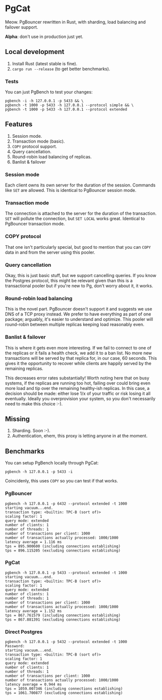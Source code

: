 # PgCat

Meow. PgBouncer rewritten in Rust, with sharding, load balancing and failover support.

**Alpha**: don't use in production just yet.

## Local development

1. Install Rust (latest stable is fine).
2. `cargo run --release` (to get better benchmarks).

### Tests

You can just PgBench to test your changes:

```
pgbench -i -h 127.0.0.1 -p 5433 && \
pgbench -t 1000 -p 5433 -h 127.0.0.1 --protocol simple && \
pgbench -t 1000 -p 5433 -h 127.0.0.1 --protocol extended
```

## Features

1. Session mode.
2. Transaction mode (basic).
3. `COPY` protocol support.
4. Query cancellation.
5. Round-robin load balancing of replicas.
6. Banlist & failover

### Session mode
Each client owns its own server for the duration of the session. Commands like `SET` are allowed.
This is identical to PgBouncer session mode.

### Transaction mode
The connection is attached to the server for the duration of the transaction. `SET` will pollute the connection,
but `SET LOCAL` works great. Identical to PgBouncer transaction mode.

### COPY protocol
That one isn't particularly special, but good to mention that you can `COPY` data in and from the server
using this pooler.

### Query cancellation
Okay, this is just basic stuff, but we support cancelling queries. If you know the Postgres protocol,
this might be relevant given than this is a transactional pooler but if you're new to Pg, don't worry about it, it works.

### Round-robin load balancing
This is the novel part. PgBouncer doesn't support it and suggests we use DNS of a TCP proxy instead.
We prefer to have everything as part of one package; arguably, it's easier to understand and optimize.
This pooler will round-robin between multiple replicas keeping load reasonably even.

### Banlist & failover
This is where it gets even more interesting. If we fail to connect to one of the replicas or it fails a health check,
we add it to a ban list. No more new transactions will be served by that replica for, in our case, 60 seconds. This
gives it the opportunity to recover while clients are happily served by the remaining replicas.

This decreases error rates substantially! Worth noting here that on busy systems, if the replicas are running too hot,
failing over could bring even more load and tip over the remaining healthy-ish replicas. In this case, a decision should be made:
either lose 1/x of your traffic or risk losing it all eventually. Ideally you overprovision your system, so you don't necessarily need
to make this choice :-).


## Missing

1. Sharding. Soon :-).
2. Authentication, ehem, this proxy is letting anyone in at the moment.

## Benchmarks

You can setup PgBench locally through PgCat:

```
pgbench -h 127.0.0.1 -p 5433 -i
```

Coincidenly, this uses `COPY` so you can test if that works.

### PgBouncer

```
pgbench -h 127.0.0.1 -p 6432 --protocol extended -t 1000
starting vacuum...end.
transaction type: <builtin: TPC-B (sort of)>
scaling factor: 1
query mode: extended
number of clients: 1
number of threads: 1
number of transactions per client: 1000
number of transactions actually processed: 1000/1000
latency average = 1.116 ms
tps = 895.900600 (including connections establishing)
tps = 896.115205 (excluding connections establishing)
```

### PgCat

```
pgbench -h 127.0.0.1 -p 5433 --protocol extended -t 1000
starting vacuum...end.
transaction type: <builtin: TPC-B (sort of)>
scaling factor: 1
query mode: extended
number of clients: 1
number of threads: 1
number of transactions per client: 1000
number of transactions actually processed: 1000/1000
latency average = 1.152 ms
tps = 867.761579 (including connections establishing)
tps = 867.881391 (excluding connections establishing)
```

### Direct Postgres

```
pgbench -h 127.0.0.1 -p 5432 --protocol extended -t 1000
Password:
starting vacuum...end.
transaction type: <builtin: TPC-B (sort of)>
scaling factor: 1
query mode: extended
number of clients: 1
number of threads: 1
number of transactions per client: 1000
number of transactions actually processed: 1000/1000
latency average = 0.944 ms
tps = 1059.007346 (including connections establishing)
tps = 1061.700877 (excluding connections establishing)
```